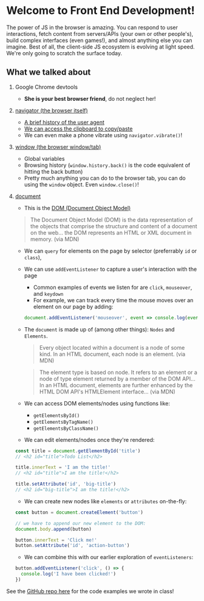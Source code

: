 # Welcome to Front End Development!
The power of JS in the browser is amazing. You can respond to user interactions, fetch content from servers/APIs (your own or other people's), build complex interfaces (even games!), and almost anything else you can imagine. Best of all, the client-side JS ecosystem is evolving at light speed. We're only going to scratch the surface today.

## What we talked about
1. Google Chrome devtools
    - **She is your best browser friend**, do not neglect her!
1. [navigator (the browser itself)](https://developer.mozilla.org/en-US/docs/Web/API/Navigator)
    - [A brief history of the user agent](https://webaim.org/blog/user-agent-string-history/)
    - [We can access the clipboard to copy/paste](https://developers.google.com/web/updates/2018/03/clipboardapi)
    - We can even make a phone vibrate using `navigator.vibrate()`!
1. [window (the browser window/tab)](https://developer.mozilla.org/en-US/docs/Web/API/Window)
    - Global variables
    - Browsing history (`window.history.back()` is the code equivalent of hitting the back button)
    - Pretty much anything you can do to the browser tab, you can do using the `window` object. Even `window.close()`!
1. [document](https://developer.mozilla.org/en-US/docs/Web/API/Document)
    - This is the [DOM (Document Object Model)](https://developer.mozilla.org/en-US/docs/Web/API/Document_Object_Model/Introduction)
    > The Document Object Model (DOM) is the data representation of the objects that comprise the structure and content of a document on the web... the DOM represents an HTML or XML document in memory. (via MDN)
    - We can `query` for elements on the page by selector (preferrably `id` or `class`), 
    - We can use `addEventListener` to capture a user's interaction with the page
      - Common examples of events we listen for are `click`, `mouseover`, and `keydown`
      - For example, we can track every time the mouse moves over an element on our page by adding:

      ```js
      document.addEventListener('mouseover', event => console.log(event))
      ```
    - The `document` is made up of (among other things): `Nodes` and `Elements`.

      > Every object located within a document is a node of some kind. In an HTML document, each node is an element. (via MDN)
      
      >The element type is based on node. It refers to an element or a node of type element returned by a member of the DOM API... In an HTML document, elements are further enhanced by the HTML DOM API's HTMLElement interface... (via MDN)

    - We can access DOM elements/nodes using functions like:
        - `getElementsById()`
        - `getElementsByTagName()`
        - `getElementsByClassName()`

    - We can edit elements/nodes once they're rendered:

    ```js
    const title = document.getElementById('title')
    // <h2 id="title">Todo List</h2>

    title.innerText = 'I am the title!'
    // <h2 id="title">I am the title!</h2>
    
    title.setAttribute('id', 'big-title')
    // <h2 id="big-title">I am the title!</h2>

    ```

    - We can create new nodes like `elements` or `attributes` on-the-fly:

    ```js
    const button = document.createElement('button')

    // we have to append our new element to the DOM:
    document.body.append(button)

    button.innerText = 'Click me!' 
    button.setAttribute('id', 'action-button')
    ```

    - We can combine this with our earlier exploration of `eventListeners`:

    ```js
    button.addEventListener('click', () => {
      console.log('I have been clicked!')
    })
    ```
See the [GitHub repo here](https://github.com/martinlaws/intro-to-js-in-the-browser) for the code examples we wrote in class!
